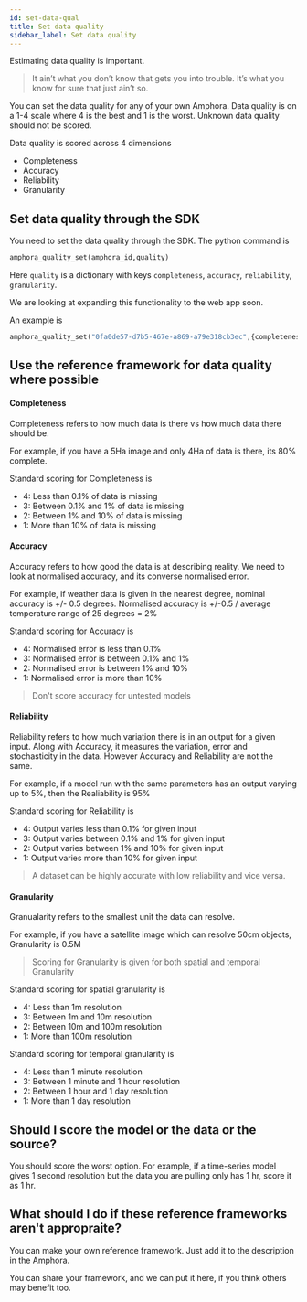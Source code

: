```yaml
---
id: set-data-qual
title: Set data quality
sidebar_label: Set data quality
---
```

Estimating data quality is important.
> It ain’t what you don’t know that gets you into trouble. It’s what you know for sure that just ain’t so.

You can set the data quality for any of your own Amphora. Data quality is on a 1-4 scale where 4 is the best and 1 is the worst. Unknown data quality should not be scored. 

Data quality is scored across 4 dimensions
* Completeness
* Accuracy
* Reliability
* Granularity

## Set data quality through the SDK

You need to set the data quality through the SDK. The python command is 
```py
amphora_quality_set(amphora_id,quality)
```
Here `quality` is a dictionary with keys `completeness`, `accuracy`, `reliability`, `granularity`.

We are looking at expanding this functionality to the web app soon.

An example is
```py
amphora_quality_set("0fa0de57-d7b5-467e-a869-a79e318cb3ec",{completeness: 4, accuracy: 4, reliability: 1, granularity: 2})
```

## Use the reference framework for data quality where possible

#### Completeness

Completeness refers to how much data is there vs how much data there should be. 

For example, if you have a 5Ha image and only 4Ha of data is there, its 80% complete.

Standard scoring for Completeness is
* 4: Less than 0.1% of data is missing
* 3: Between 0.1% and 1% of data is missing
* 2: Between 1% and 10% of data is missing
* 1: More than 10% of data is missing

#### Accuracy

Accuracy refers to how good the data is at describing reality. We need to look at normalised accuracy, and its converse normalised error.

For example, if weather data is given in the nearest degree, nominal accuracy is +/- 0.5 degrees. Normalised accuracy is +/-0.5 / average temperature range of 25 degrees = 2%

Standard scoring for Accuracy is
* 4: Normalised error is less than 0.1%
* 3: Normalised error is between 0.1% and 1%
* 2: Normalised error is between 1% and 10%
* 1: Normalised error is more than 10%

> Don't score accuracy for untested models

#### Reliability

Reliability refers to how much variation there is in an output for a given input. Along with Accuracy, it measures the variation, error and stochasticity in the data. However Accuracy and Reliability are not the same. 

For example, if a model run with the same parameters has an output varying up to 5%, then the Realiability is 95%

Standard scoring for Reliability is
* 4: Output varies less than 0.1% for given input
* 3: Output varies between 0.1% and 1% for given input
* 2: Output varies between 1% and 10% for given input
* 1: Output varies more than 10% for given input

> A dataset can be highly accurate with low reliability and vice versa. 

#### Granularity

Granualarity refers to the smallest unit the data can resolve. 

For example, if you have a satellite image which can resolve 50cm objects, Granularity is 0.5M

>  Scoring for Granularity is given for both spatial and temporal Granularity

Standard scoring for spatial granularity is
* 4: Less than 1m resolution
* 3: Between 1m and 10m resolution
* 2: Between 10m and 100m resolution
* 1: More than 100m resolution

Standard scoring for temporal granularity is
* 4: Less than 1 minute resolution
* 3: Between 1 minute and 1 hour resolution
* 2: Between 1 hour and 1 day resolution
* 1: More than 1 day resolution

## Should I score the model or the data or the source?

You should score the worst option. For example, if a time-series model gives 1 second resolution but the data you are pulling only has 1 hr, score it as 1 hr.

## What should I do if these reference frameworks aren't appropraite?

You can make your own reference framework. Just add it to the description in the Amphora.

You can share your framework, and we can put it here, if you think others may benefit too.